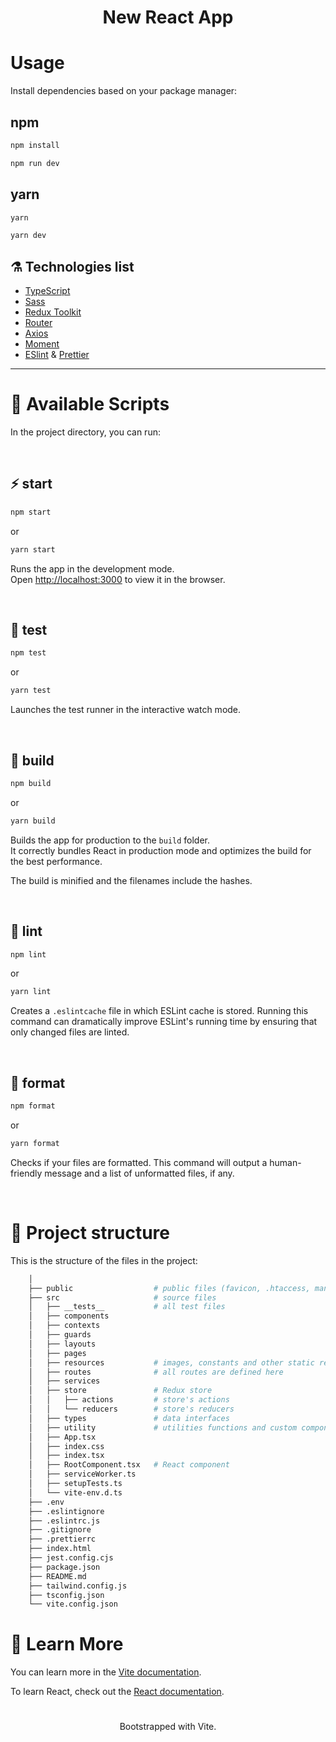 <h1 align="center">New React App</h1>

# Usage

Install dependencies based on your package manager:

## npm

```sh
npm install
```

```sh
npm run dev
```

## yarn

```sh
yarn
```

```sh
yarn dev
```

## ⚗️ Technologies list

- [TypeScript](https://www.typescriptlang.org/)
- [Sass](https://sass-lang.com/)
- [Redux Toolkit](https://redux-toolkit.js.org/)
- [Router](https://reactrouter.com/)
- [Axios](https://axios-http.com/)
- [Moment](https://momentjs.com/)
- [ESlint](https://eslint.org/) & [Prettier](https://prettier.io/)

---

# 🚀 Available Scripts

In the project directory, you can run:

<br />

## ⚡️ start

```sh
npm start
```

or

```sh
yarn start
```

Runs the app in the development mode.\
Open [http://localhost:3000](http://localhost:3000) to view it in the browser.

<br />

## 🧪 test

```sh
npm test
```

or

```sh
yarn test
```

Launches the test runner in the interactive watch mode.

<br />

## 🦾 build

```sh
npm build
```

or

```sh
yarn build
```

Builds the app for production to the `build` folder.\
It correctly bundles React in production mode and optimizes the build for the best performance.

The build is minified and the filenames include the hashes.

<br />

## 🧶 lint

```sh
npm lint
```

or

```sh
yarn lint
```

Creates a `.eslintcache` file in which ESLint cache is stored. Running this command can dramatically improve ESLint's running time by ensuring that only changed files are linted.

<br />

## 🎯 format

```sh
npm format
```

or

```sh
yarn format
```

Checks if your files are formatted. This command will output a human-friendly message and a list of unformatted files, if any.

<br />

# 🧬 Project structure

This is the structure of the files in the project:

```sh
    │
    ├── public                  # public files (favicon, .htaccess, manifest, ...)
    ├── src                     # source files
    │   ├── __tests__           # all test files
    │   ├── components
    │   ├── contexts
    │   ├── guards
    │   ├── layouts
    │   ├── pages
    │   ├── resources           # images, constants and other static resources
    │   ├── routes              # all routes are defined here
    │   ├── services      
    │   ├── store               # Redux store
    │   │   ├── actions         # store's actions
    │   │   └── reducers        # store's reducers
    │   ├── types               # data interfaces
    │   ├── utility             # utilities functions and custom components
    │   ├── App.tsx
    │   ├── index.css
    │   ├── index.tsx
    │   ├── RootComponent.tsx   # React component
    │   ├── serviceWorker.ts
    │   ├── setupTests.ts
    │   └── vite-env.d.ts
    ├── .env
    ├── .eslintignore
    ├── .eslintrc.js
    ├── .gitignore
    ├── .prettierrc
    ├── index.html
    ├── jest.config.cjs
    ├── package.json
    ├── README.md
    ├── tailwind.config.js
    ├── tsconfig.json
    └── vite.config.json
```

# 📖 Learn More

You can learn more in the [Vite documentation](https://vitejs.dev/guide/).

To learn React, check out the [React documentation](https://reactjs.org/).

#

<p align="center">Bootstrapped with Vite.</p>
